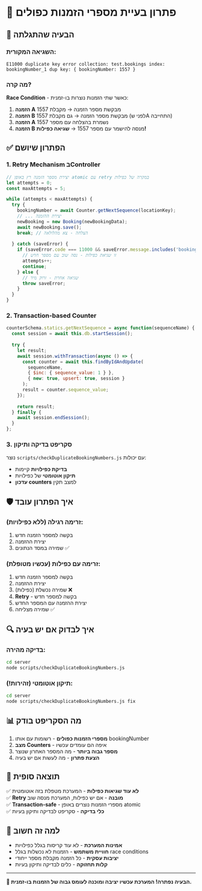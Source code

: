 # 🔧 פתרון בעיית מספרי הזמנות כפולים

## 🚨 הבעיה שהתגלתה

### השגיאה המקורית:
```
E11000 duplicate key error collection: test.bookings index: bookingNumber_1 dup key: { bookingNumber: 1557 }
```

### מה קרה?
**Race Condition** - כאשר שתי הזמנות נוצרות בו-זמנית:

1. **הזמנה A** מבקשת מספר הזמנה → מקבלת 1557
2. **הזמנה B** מבקשת מספר הזמנה → גם מקבלת 1557 (לפני שA התחייבה)
3. **הזמנה A** נשמרת בהצלחה עם מספר 1557
4. **הזמנה B** מנסה להישמר עם מספר 1557 → **שגיאה כפילות!**

## ✅ הפתרון שיושם

### 1. **Retry Mechanism** בController
```javascript
// יצירת מספר הזמנה רץ באופן atomic עם retry במקרה של כפילות
let attempts = 0;
const maxAttempts = 5;

while (attempts < maxAttempts) {
  try {
    bookingNumber = await Counter.getNextSequence(locationKey);
    // ... יצירת ההזמנה
    newBooking = new Booking(newBookingData);
    await newBooking.save();
    break; // הצלחה - צא מהלולאה
    
  } catch (saveError) {
    if (saveError.code === 11000 && saveError.message.includes('bookingNumber')) {
      // זו שגיאת כפילות - נסה שוב עם מספר חדש
      attempts++;
      continue;
    } else {
      // שגיאה אחרת - זרוק מיד
      throw saveError;
    }
  }
}
```

### 2. **Transaction-based Counter**
```javascript
counterSchema.statics.getNextSequence = async function(sequenceName) {
  const session = await this.db.startSession();
  
  try {
    let result;
    await session.withTransaction(async () => {
      const counter = await this.findByIdAndUpdate(
        sequenceName,
        { $inc: { sequence_value: 1 } },
        { new: true, upsert: true, session }
      );
      result = counter.sequence_value;
    });
    
    return result;
  } finally {
    await session.endSession();
  }
};
```

### 3. **סקריפט בדיקה ותיקון**
נוצר `scripts/checkDuplicateBookingNumbers.js` עם יכולות:
- **בדיקת כפילויות** קיימות
- **תיקון אוטומטי** של כפילויות
- **עדכון counters** למצב תקין

## 🛡️ איך הפתרון עובד

### זרימה רגילה (ללא כפילויות):
1. בקשה למספר הזמנה חדש
2. יצירת ההזמנה
3. שמירה במסד הנתונים ✅

### זרימה עם כפילות (עכשיו מטופלת):
1. בקשה למספר הזמנה חדש
2. יצירת ההזמנה  
3. שמירה נכשלת (כפילות) ❌
4. **Retry** - בקשה למספר חדש
5. יצירת ההזמנה עם המספר החדש
6. שמירה מצליחה ✅

## 🔍 איך לבדוק אם יש בעיה

### בדיקה מהירה:
```bash
cd server
node scripts/checkDuplicateBookingNumbers.js
```

### תיקון אוטומטי (זהירות!):
```bash
cd server  
node scripts/checkDuplicateBookingNumbers.js fix
```

## 📊 מה הסקריפט בודק

1. **מספרי הזמנות כפולים** - רשומות עם אותו bookingNumber
2. **מצב Counters** - איפה הם עומדים עכשיו
3. **מספר גבוה ביותר** - מה המספר האחרון שנוצר
4. **הצעת פתרון** - מה לעשות אם יש בעיה

## 🎯 תוצאה סופית

✅ **לא עוד שגיאות כפילות** - המערכת מטפלת בזה אוטומטית  
✅ **Retry מובנה** - אם יש כפילות, המערכת מנסה שוב  
✅ **Transaction-safe** - מספרי הזמנות נוצרים באופן atomic  
✅ **כלי בדיקה** - סקריפט לבדיקה ותיקון בעיות  

## 🚀 למה זה חשוב

- **אמינות המערכת** - לא עוד קריסות בגלל כפילויות
- **חוויית משתמש** - הזמנות לא נכשלות בגלל race conditions  
- **יציבות עסקית** - כל הזמנה מקבלת מספר ייחודי
- **קלות תחזוקה** - כלים לבדיקה ותיקון בעיות

---

**🎉 הבעיה נפתרה! המערכת עכשיו יציבה ומוכנה לעומס גבוה של הזמנות בו-זמנית.** 